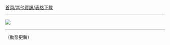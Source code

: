 [首頁/其他資訊/表格下載](http://www.inm.ntu.edu.tw/info2/archive2.php?class=101)

---

![](http://i.imgur.com/7lAbebu.png)

---

（動態更新）